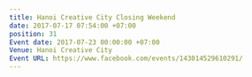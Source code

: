 ```yaml
---
title: Hanoi Creative City Closing Weekend
date: 2017-07-17 07:54:00 +07:00
position: 31
Event date: 2017-07-23 00:00:00 +07:00
Venue: Hanoi Creative City
Event URL: https://www.facebook.com/events/143014529610291/
---
```


